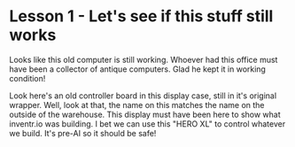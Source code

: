 # Lesson 1 - Let's see if this stuff still works

Looks like this old computer is still working.  Whoever had this office must have been a collector of antique computers.  Glad he kept it in working condition!

Look here's an old controller board in this display case, still in it's original wrapper.  Well, look at that, the name on this matches the name on the outside of the warehouse.  This display must have been here to show what inventr.io was building.  I bet we can use this "HERO XL" to control whatever we build.  It's pre-AI so it should be safe!


